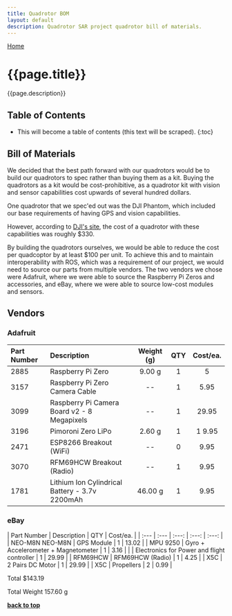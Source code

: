 ```yaml
---
title: Quadrotor BOM
layout: default
description: Quadrotor SAR project quadrotor bill of materials.
---
```


[Home](https://ece595project.github.io/quadrotor/)

# {{page.title}}

{{page.description}}

## Table of Contents

* This will become a table of contents (this text will be scraped).
{:toc}

## Bill of Materials

We decided that the best path forward with our quadrotors would be to build our quadrotors to spec rather than buying them as a kit. Buying the quadrotors as a kit would be cost-prohibitive, as a quadrotor kit with vision and sensor capabilities cost upwards of several hundred dollars.

One quadrotor that we spec'ed out was the DJI Phantom, which included our base requirements of having GPS and vision capabilities.

However, according to [DJI's site](http://store.dji.com), the cost of a quadrotor with these capabilities was roughly $330.

By building the quadrotors ourselves, we would be able to reduce the cost per quadcoptor by at least $100 per unit. To achieve this and to maintain interoperability with ROS, which was a requirement of our project, we would need to source our parts from multiple vendors. The two vendors we chose were Adafruit, where we were able to source the Raspberry Pi Zeros and accessories, and eBay, where we were able to source low-cost modules and sensors.

## Vendors


### Adafruit
| Part Number	| Description	| Weight (g)	| QTY	| Cost/ea.	|
| :--- | :--- | :---: | :---: | :---: |
|2885 | Raspberry Pi Zero |9.00 g |	1	| 5	|
|3157 | Raspberry Pi Zero Camera Cable	 | -- |	1 |	5.95	|
|3099 | Raspberry Pi Camera Board v2 - 8 Megapixels | -- |		1 |	29.95	|
|3196 | Pimoroni Zero LiPo | 2.60 g | 1 |	1	9.95	|
|2471 | ESP8266 Breakout (WiFi) |	--	| 0 |	9.95	|
|3070 | RFM69HCW Breakout (Radio) |	--	| 1 |	9.95	|
|1781 | Lithium Ion Cylindrical Battery - 3.7v 2200mAh |	46.00 g |	1	| 9.95	|

### eBay


| Part Number	| Description	| QTY	| Cost/ea.	|
| :--- | :--- | :---: | :---: | :---: |
| NEO-M8N	NEO-M8N | GPS Module	 |	1	 | 13.02 |
| MPU 9250 |	Gyro + Accelerometer + Magnetometer |		1 | 	3.16 |
| | Electronics for Power and flight controller |		1	| 29.99 |
| RFM69HCW |	RFM69HCW (Radio) |		1 | 	4.25 |
| X5C |	2 Pairs DC Motor |		1 | 	29.99 |
| X5C |	Propellers |		2 | 	0.99 |


Total
$143.19

Total Weight
157.60 g

**[back to top](#table-of-contents)**
